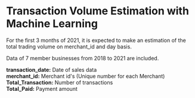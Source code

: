 # Transaction Volume Estimation with Machine Learning

For the first 3 months of 2021, it is expected to make an estimation of the total trading volume on merchant_id and day basis.

Data of 7 member businesses from 2018 to 2021 are included.

**transaction_date:** Date of sales data<br>
**merchant_id:** Merchant id's (Unique number for each Merchant)<br>
**Total_Transaction:** Number of transactions<br>
**Total_Paid:** Payment amount
